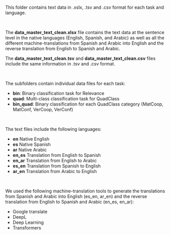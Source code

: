 This folder contains text data in .xslx, .tsv and .csv format for each task and language.

<br>

The **data_master_text_clean.xlsx** file contains the text data at the sentence level in the native languages (English, Spanish, and Arabic) as well as all the different machine-translations from Spanish and Arabic into English and the reverse translation from English to Spanish and Arabic.

The **data_master_text_clean.tsv** and **data_master_text_clean.csv**  files include the same information in .tsv and .csv format.

<br>

The subfolders contain individual data files for each task:
* **bin**: Binary classification task for Relevance
* **quad**: Multi-class classification task for QuadClass
* **bin_quad**: Binary classification for each QuadClass category (MatCoop, MatConf, VerCoop, VerConf)

<br>

The text files include the following languages:
* **en** Native English
* **es** Native Spanish
* **ar** Native Arabic
* **en_es** Translation from English to Spanish 
* **en_ar** Translation from English to Arabic
* **es_en** Translation from Spanish to English
* **ar_en** Translation from Arabic to English

<br>
 
We used the following machine-translation tools to generate the translations from Spanish and Arabic into English (es_en, ar_en) and the reverse translation from English to Spanish and Arabic (en_es, en_ar):
* Google translate
* DeepL
* Deep Learning
* Transformers



